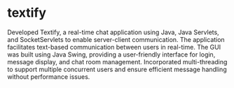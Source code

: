 # textify
Developed Textify, a real-time chat application using Java, Java Servlets, and
SocketServlets to enable server-client communication. The application facilitates text-based communication
between users in real-time. The GUI was built using Java Swing, providing a user-friendly interface
for login, message display, and chat room management. Incorporated multi-threading to support multiple
concurrent users and ensure efficient message handling without performance issues.
